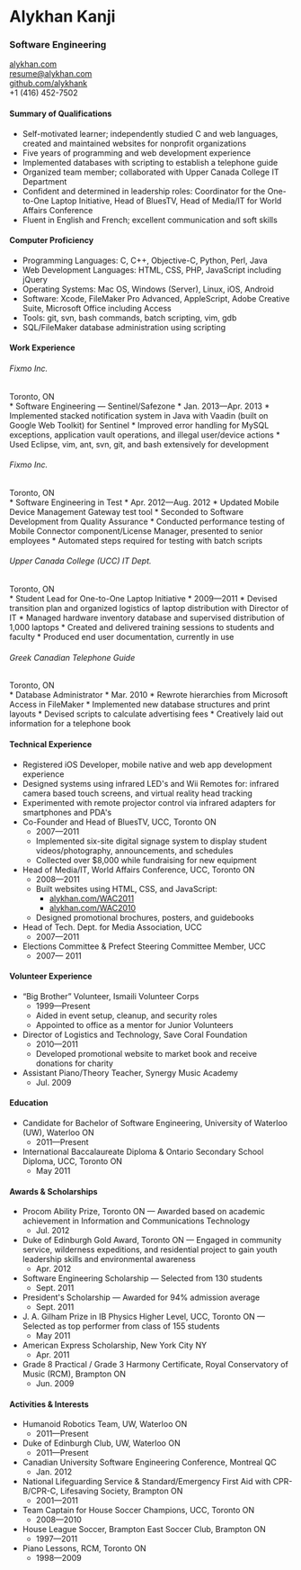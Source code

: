 # Alykhan Kanji

### Software Engineering

<div id="wrapper">
	<div class="item"><a href="http://alykhan.com">alykhan.com</a></div>
	<div class="item"><a href="mailto:resume@alykhan.com">resume@alykhan.com</a></div>
	<div class="item"><a href="http://github.com/alykhank">github.com/alykhank</a></div>
	<div class="item">+1 (416) 452-7502</div>
</div>

#### Summary of Qualifications

* Self-motivated learner; independently studied C and web languages, created and maintained websites for nonprofit organizations
* Five years of programming and web development experience
* Implemented databases with scripting to establish a telephone guide
* Organized team member; collaborated with Upper Canada College IT Department
* Confident and determined in leadership roles: Coordinator for the One-to-One Laptop Initiative, Head of BluesTV, Head of Media/IT for World Affairs Conference
* Fluent in English and French; excellent communication and soft skills

#### Computer Proficiency

* Programming Languages: C, C++, Objective-C, Python, Perl, Java
* Web Development Languages: HTML, CSS, PHP, JavaScript including jQuery
* Operating Systems: Mac OS, Windows (Server), Linux, iOS, Android
* Software: Xcode, FileMaker Pro Advanced, AppleScript, Adobe Creative Suite, Microsoft Office including Access
* Tools: git, svn, bash commands, batch scripting, vim, gdb
* SQL/FileMaker database administration using scripting

#### Work Experience

###### Fixmo Inc.
<div class="location">Toronto, ON</div>
* Software Engineering &mdash; Sentinel/Safezone
	* Jan. 2013&mdash;Apr. 2013
	* Implemented stacked notification system in Java with Vaadin (built on Google Web Toolkit) for Sentinel
	* Improved error handling for MySQL exceptions, application vault operations, and illegal user/device actions
	* Used Eclipse, vim, ant, svn, git, and bash extensively for development

###### Fixmo Inc.
<div class="location">Toronto, ON</div>
* Software Engineering in Test
	* Apr. 2012&mdash;Aug. 2012
	* Updated Mobile Device Management Gateway test tool
	* Seconded to Software Development from Quality Assurance
	* Conducted performance testing of Mobile Connector component/License Manager, presented to senior employees
	* Automated steps required for testing with batch scripts

###### Upper Canada College (UCC) IT Dept.
<div class="location">Toronto, ON</div>
* Student Lead for One-to-One Laptop Initiative
	* 2009&mdash;2011
	* Devised transition plan and organized logistics of laptop distribution with Director of IT
	* Managed hardware inventory database and supervised distribution of 1,000 laptops
	* Created and delivered training sessions to students and faculty
	* Produced end user documentation, currently in use

###### Greek Canadian Telephone Guide
<div class="location">Toronto, ON</div>
* Database Administrator
	* Mar. 2010
	* Rewrote hierarchies from Microsoft Access in FileMaker
	* Implemented new database structures and print layouts
	* Devised scripts to calculate advertising fees
	* Creatively laid out information for a telephone book

#### Technical Experience

* Registered iOS Developer, mobile native and web app development experience
* Designed systems using infrared LED's and Wii Remotes for: infrared camera based touch screens, and virtual reality head tracking
* Experimented with remote projector control via infrared adapters for smartphones and PDA's
* Co-Founder and Head of BluesTV, UCC, Toronto ON
	* 2007&mdash;2011
	* Implemented six-site digital signage system to display student videos/photography, announcements, and schedules
	* Collected over $8,000 while fundraising for new equipment
* Head of Media/IT, World Affairs Conference, UCC, Toronto ON
	* 2008&mdash;2011
	* Built websites using HTML, CSS, and JavaScript:
		* [alykhan.com/WAC2011](http://alykhan.com/WAC2011/)
		* [alykhan.com/WAC2010](http://alykhan.com/WAC2010/)
	* Designed promotional brochures, posters, and guidebooks
* Head of Tech. Dept. for Media Association, UCC
	* 2007&mdash;2011
* Elections Committee & Prefect Steering Committee Member, UCC
	* 2007&mdash; 2011

#### Volunteer Experience

* “Big Brother” Volunteer, Ismaili Volunteer Corps
	* 1999&mdash;Present
	* Aided in event setup, cleanup, and security roles
	* Appointed to office as a mentor for Junior Volunteers
* Director of Logistics and Technology, Save Coral Foundation
	* 2010&mdash;2011
	* Developed promotional website to market book and receive donations for charity
* Assistant Piano/Theory Teacher, Synergy Music Academy
	* Jul. 2009

#### Education

* Candidate for Bachelor of Software Engineering, University of Waterloo (UW), Waterloo ON
	* 2011&mdash;Present
* International Baccalaureate Diploma & Ontario Secondary School Diploma, UCC, Toronto ON
	* May 2011

#### Awards & Scholarships

* Procom Ability Prize, Toronto ON — Awarded based on academic achievement in Information and Communications Technology
	* Jul. 2012
* Duke of Edinburgh Gold Award, Toronto ON — Engaged in community service, wilderness expeditions, and residential project to gain youth leadership skills and environmental awareness
	* Apr. 2012
* Software Engineering Scholarship — Selected from 130 students
	* Sept. 2011
* President's Scholarship — Awarded for 94% admission average
	* Sept. 2011
* J. A. Gilham Prize in IB Physics Higher Level, UCC, Toronto ON — Selected as top performer from class of 155 students
	* May 2011
* American Express Scholarship, New York City NY
	* Apr. 2011
* Grade 8 Practical / Grade 3 Harmony Certificate, Royal Conservatory of Music (RCM), Brampton ON
	* Jun. 2009

#### Activities & Interests

* Humanoid Robotics Team, UW, Waterloo ON
	* 2011&mdash;Present
* Duke of Edinburgh Club, UW, Waterloo ON
	* 2011&mdash;Present
* Canadian University Software Engineering Conference, Montreal QC
	* Jan. 2012
* National Lifeguarding Service & Standard/Emergency First Aid with CPR-B/CPR-C, Lifesaving Society, Brampton ON
	* 2001&mdash;2011
* Team Captain for House Soccer Champions, UCC, Toronto ON
	* 2008&mdash;2010
* House League Soccer, Brampton East Soccer Club, Brampton ON
	* 1997&mdash;2011
* Piano Lessons, RCM, Toronto ON
	* 1998&mdash;2009
